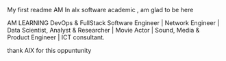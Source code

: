 My first readme
AM In alx software academic , am glad to be here

AM LEARNING DevOps & FullStack Software Engineer | Network Engineer | Data Scientist, Analyst & Researcher | Movie Actor | Sound, Media & Product Engineer | ICT consultant.

thank AlX for this oppuntunity
